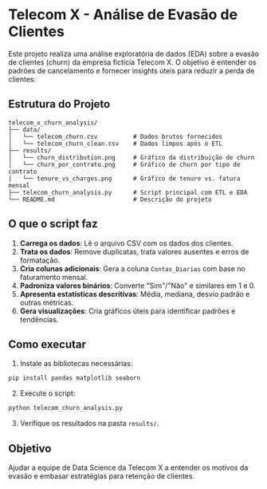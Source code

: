 # Telecom X - Análise de Evasão de Clientes

Este projeto realiza uma análise exploratória de dados (EDA) sobre a evasão de clientes (churn) da empresa fictícia Telecom X. O objetivo é entender os padrões de cancelamento e fornecer insights úteis para reduzir a perda de clientes.

## Estrutura do Projeto

```
telecom_x_churn_analysis/
├── data/
│   └── telecom_churn.csv          # Dados brutos fornecidos
│   └── telecom_churn_clean.csv    # Dados limpos após o ETL
├── results/
│   └── churn_distribution.png     # Gráfico da distribuição de churn
│   └── churn_por_contrato.png     # Gráfico de churn por tipo de contrato
│   └── tenure_vs_charges.png      # Gráfico de tenure vs. fatura mensal
├── telecom_churn_analysis.py      # Script principal com ETL e EDA
└── README.md                      # Descrição do projeto
```

## O que o script faz

1. **Carrega os dados**: Lê o arquivo CSV com os dados dos clientes.
2. **Trata os dados**: Remove duplicatas, trata valores ausentes e erros de formatação.
3. **Cria colunas adicionais**: Gera a coluna `Contas_Diarias` com base no faturamento mensal.
4. **Padroniza valores binários**: Converte "Sim"/"Não" e similares em 1 e 0.
5. **Apresenta estatísticas descritivas**: Média, mediana, desvio padrão e outras métricas.
6. **Gera visualizações**: Cria gráficos úteis para identificar padrões e tendências.

## Como executar

1. Instale as bibliotecas necessárias:
```bash
pip install pandas matplotlib seaborn
```

2. Execute o script:
```bash
python telecom_churn_analysis.py
```

3. Verifique os resultados na pasta `results/`.

## Objetivo

Ajudar a equipe de Data Science da Telecom X a entender os motivos da evasão e embasar estratégias para retenção de clientes.
